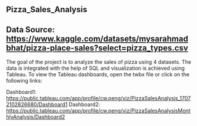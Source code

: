 ## Pizza_Sales_Analysis
Data Source: https://www.kaggle.com/datasets/mysarahmadbhat/pizza-place-sales?select=pizza_types.csv
---

The goal of the project is to analyze the sales of pizza using 4 datasets. The data is integrated with the help of SQL and visualization is achieved using Tableau. To view the Tableau dashboards, open the twbx file or click on the following links:

Dashboard1: https://public.tableau.com/app/profile/cw.peng/viz/PizzaSalesAnalysis_17072102826680/Dashboard1
Dashboard2: https://public.tableau.com/app/profile/cw.peng/viz/PizzaSalesAnalysisMonthlyAnalysis/Dashboard2
